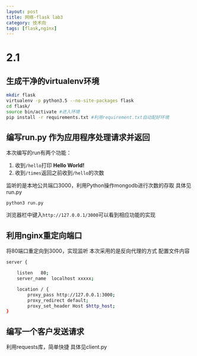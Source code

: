 ```yaml
---
layout: post
title: 网络-flask lab3
category: 技术向
tags: [flask,nginx]
---
```



# 2.1

## 生成干净的virtualenv环境
~~~zsh
mkdir flask
virtualenv -p python3.5 --no-site-packages flask
cd flask/
source bin/activate #进入环境 
pip install -r requirements.txt #利用requirement.txt自动配好环境
~~~

## 编写run.py 作为应用程序处理请求并返回
本次编写的run有两个功能：
1. 收到`/hello`打印 **Hello World!**
2. 收到`/times`返回之前收到`/hello`的次数

监听的是本地公共端口3000，利用Python操作mongodb进行次数的存取
具体见run.py

~~~
python3 run.py
~~~
浏览器栏中键入`http://127.0.0.1/3000`可以看到相应功能的实现

## 利用nginx重定向端口
将80端口重定向到3000，实现监听
本次采用的是反向代理的方式
配置文件内容
~~~zsh
server {

    listen   80;
    server_name  localhost xxxxx;

    location / {
        proxy_pass http://127.0.0.1:3000;
        proxy_redirect default;
        proxy_set_header Host $http_host;
}
~~~


## 编写一个客户发送请求
利用requests库，简单快捷
具体见client.py
